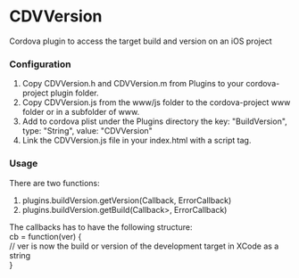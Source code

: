 # CDVVersion
Cordova plugin to access the target build and version on an iOS project

### Configuration
1. Copy CDVVersion.h and CDVVersion.m from Plugins to your cordova-project plugin folder.
2. Copy CDVVersion.js from the www/js folder to the cordova-project www folder or in a subfolder of www.
3. Add to cordova plist under the Plugins directory the key: "BuildVersion", type: "String", value: "CDVVersion"
4. Link the CDVVersion.js file in your index.html with a script tag.

### Usage
There are two functions:   
1. plugins.buildVersion.getVersion(Callback, ErrorCallback)   
2. plugins.buildVersion.getBuild(Callback>, ErrorCallback)   

The callbacks has to have the following structure:   
	cb = function(ver) {   
		// ver is now the build or version of the development target in XCode as a string   
	}